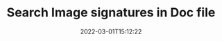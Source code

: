 ---
############################# Static ############################
layout: "auto-gen-signature"
date: 2022-03-01T15:12:22
draft: false
operation: Search
signaturetype: Image
fileformat: Doc
productName: Java
lang: en
productCode: java
otherformats: pdf doc docx docm dot dotm dotx odt ott rtf xls xlsx xlsm xlsb csv ods ots xltx xltm ppt pptx pps ppsx odp otp potx potm pptm ppsm
breadcrumb: Search Image signatures at Doc with Java

############################# Head ############################
head_title: "Search Image signatures in Doc file in Java"
head_description: "Use Java for searching Image signatures in Doc files using a few lines of code."

############################# Header ############################
title: "Search Image signatures in Doc file"
description: "Java native API to search Image signatures in already signed Doc file. Perform advanced e-signature operations within your Doc documents using a few lines of code."
bg_image: "https://cms.admin.containerize.com/templates/aspose/App_Themes/V3/images/bg/header1.png"
bg_overlay: false
button:
    enable: true

############################# SubMenu ############################
submenu:
    enable: true

    left:
        img_alt: "GroupDocs.Signature for Java"
        image: "https://cms.admin.containerize.com/templates/groupdocs/images/product-logos/90x90-noborder/groupdocsature-java.png"
        product: "GroupDocs.Signature"
        platform: "Java"



############################# About ############################
about:
    enable: true
    title: "About GroupDocs.Signature for Java API"
    content: |
        [GroupDocs.Signature for Java](https://products.groupdocs.com/signature/java/) provides Java API for processing documents using various signature types such as text, image, barcode, QR-code, stamp, form-field and metadata. Users can load, edit, validate, save, remove, preview and search digital signatures within PDF, Microsoft Word, Excel worksheets, PowerPoint presentations, Adobe Photoshop, metafiles and image file formats, with additional support for customizing signature properties as needed.
    

############################# Steps ############################
steps:
    enable: true
    title_left: "How to search Image signatures in Doc"
    content_left: |
        [GroupDocs.Signature for Java](https://products.groupdocs.com/signature/java/) makes it easy for Java developers to search Image signatures in Doc files from within their applications by implementing a few easy steps.
        
        * Create new instance of Signature class and pass source document path as a constructor parameter.
        * Instantiate the SearchOptions object according to your requirements and specify search options.
        * Call Search method of Signature class instance and pass SearchOptions to it.

    title_right: "System Requirements"
    content_right: |
        GroupDocs.Signature for Java are supported on all major platforms and operating systems. Before executing the code below, please make sure that you have the following prerequisites installed on your system.

        * Operating systems: Microsoft Windows, Linux, MacOS
        * Development environments: NetBeans, Intellij IDEA, Eclipse, etc.
        * Java runtime: J2SE 6.0 and above
        * Download the latest version of GroupDocs.Signature for Java from [Maven](https://repository.groupdocs.com/webapp/#/artifacts/browse/tree/General/repo/com/groupdocs/groupdocs-signature)
         
    code: |
        ```java    
                
        // Set up input Doc file
        string filePath = "input.doc";

        // Instantiate Signature for input file
        Signature signature = new Signature(filePath);

        //Create search options
        ImageSearchOptions options = new ImageSearchOptions();

        // set minimum size if needed 
        options.setMinContentSize(100);
        // set maximum image size if needed
        options.setMaxContentSize(2000);
        // return images for processing
        options.setReturnContent(true);
        // set up type of returned images
        options.setReturnContentType(FileType.PNG);

        // search for Image signatures in Doc document
        List<ImageSignature> signatures = signature.Search<ImageSignature>(options);

        // process signatures which were found 
        signatures.forEach(item -> System.out.println("..."));

        ```

############################# Demos ############################
demos:
    enable: true
    title: "Signing with Image signatures Live Demo"
    content: |
       Add various electronic signatures to Doc file right now by visiting the [GroupDocs.Signature App](https://products.groupdocs.app/signature/family) website.

        
############################# More Formats ############################
more_formats:
    enable: true
    title: Search other Image signatures using Java
    content: |
        Electronic signatures search in various documents. Find signatures from some of the popular file formats as stated below.
    format: 
           
       
back_to_top:
    enable: true
---